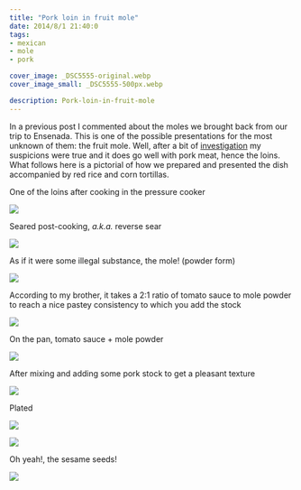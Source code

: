 ```yaml
---
title: "Pork loin in fruit mole"
date: 2014/8/1 21:40:0
tags: 
- mexican
- mole
- pork

cover_image: _DSC5555-original.webp
cover_image_small: _DSC5555-500px.webp

description: Pork-loin-in-fruit-mole
---
```



In a <a>previous post</a> I commented about the moles we brought back from our trip to Ensenada. This is one of the possible presentations for the most unknown of them: the fruit mole. Well, after a bit of <a href="https://www.myfoodandfamily.com/es-US/recipe/116102/lomo-de-cerdo-envuelto-en-tocino-con-mole-de-frutas">investigation</a> my suspicions were true and it does go well with pork meat, hence the loins. What follows here is a pictorial of how we prepared and presented the dish accompanied by red rice and corn tortillas.

  

One of the loins after cooking in the pressure cooker

[![](_DSC5541-800px.webp)](_DSC5541-800px.webp)

  
Seared post-cooking, *a.k.a.* reverse sear  

[![](_DSC5540-800px.webp)](_DSC5540-800px.webp)

  
As if it were some illegal substance, the mole! (powder form)  

[![](_DSC5543-800px.webp)](_DSC5543-800px.webp)

  
According to my brother, it takes a 2:1 ratio of tomato sauce to mole powder to reach a nice pastey consistency to which you add the stock  

[![](_DSC5544-800px.webp)](_DSC5544-800px.webp)

  
On the pan, tomato sauce + mole powder  

[![](_DSC5545-800px.webp)](_DSC5545-800px.webp)

  
After mixing and adding some pork stock to get a pleasant texture  

[![](_DSC5547-800px.webp)](_DSC5547-800px.webp)

  
Plated  

[![](_DSC5553-800px.webp)](_DSC5553-800px.webp)

  

[![](_DSC5554-800px.webp)](_DSC5554-800px.webp)

  
Oh yeah!, the sesame seeds!  

[![](_DSC5555-800px.webp)](_DSC5555-800px.webp)
